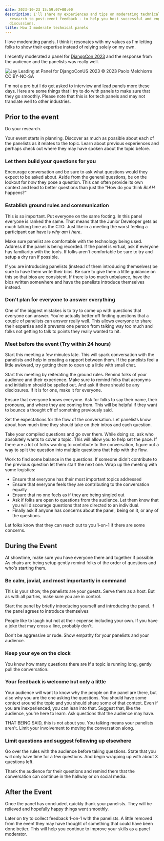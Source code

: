 ```yaml
---
date: 2023-10-23 15:59:07+00:00
description: I'll share my experiences and tips on moderating technical panels - from
  research to post-event feedback - to help you host successful and engaging tech
  discussions.
title: How I moderate technical panels
---
```


I love moderating panels. I think it resonates with my values as I'm letting folks to show their expertise instead of relying solely on my own.

I recently moderated a panel for [DjangoCon 2023](https://2023.djangocon.us/talks/panel-discussion-who-put-me-in-charge/) and the response from the audience and the panelists was really well.

![Jay Leading at Panel for DjangoConUS 2023](https://kjaymiller.azureedge.net/media/jay-leading-panel-DCSU.jpg)
© 2023 Paolo Melchiorre CC BY-NC-SA

I'm not a pro but I do get asked to interview and lead panels more these days. Here are some things that I try to do with panels to make sure that they go smoothly. Please note that this is for tech panels and may not translate well to other industries.

## Prior to the event

Do your research.

Your event starts in planning. Discover as much as possible about each of the panelists as it relates to the topic. Learn about previous experiences and perhaps check out where they may have spoken about the topic before.

### Let them build your questions for you

Encourage conversation and be sure to ask what questions would they expect to be asked about. Aside from the general questions, be on the lookout for _how_ they pose a question. This can often provide its own context and lead to better questions than just the "How do you think _BLAH_ happens?"

### Establish ground rules and communication

This is so important. Put everyone on the same footing. In this panel everyone is ranked the same. That means that the Junior Developer gets as much talking time as the CTO. Just like in a meeting the worst feeling a participant can have is _why am I here_.

Make sure panelist are comfortable with the technology being used. Address if the panel is being recorded. If the panel is virtual, ask if everyone has familiarity with the tools. If folks aren't comfortable be sure to try and setup a dry run if possible.

If you are introducing panelists (instead of them introducing themselves) be sure to have them write their bios. Be sure to give them a little guidance on this so that bios are consistent. If there is too much unbalance, have the bios written somewhere and have the panelists introduce themselves instead.

### Don't plan for everyone to answer everything

One of the biggest mistakes is to try to come up with questions that everyone can answer. You're actually better off finding questions that a couple of panelists can answer really well. This allows everyone to share their expertise and it prevents one person from talking way too much and folks not getting to talk to points they really wanted to hit.

### Meet before the event (Try within 24 hours)

Start this meeting a few minutes late. This will spark conversation with the panelists and help in creating a rapport between them. If the panelists feel a little awkward, try getting them to open up a little with small chat.

Start this meeting by reiterating the ground rules. Remind folks of your audience and their experience. Make sure to remind folks that acronyms and initialism should be spelled out. And ask if there should be any disclosures. If it is for one, make it for everyone.

Ensure that everyone knows everyone. Ask for folks to say their name, their pronouns, and where they are coming from. This will be helpful if they want to bounce a thought off of something previously said.

Set the expectations for the flow of the conversation. Let panelists know about how much time they should take on their intros and each question.

Take your compiled questions and go over them. While doing so, ask who absolutely wants to cover a topic. This will allow you to help set the pace. If there are a lot of folks wanting to contribute to the conversation, figure out a way to split the question into multiple questions that help with the flow.

Work to find some balance in the questions. If someone didn't contribute to the previous question let them start the next one.
Wrap up the meeting with some logistics:

- Ensure that everyone has their most important topics addressed
- Ensure that everyone feels they are contributing to the conversation equally
- Ensure that no one feels as if they are being singled out
- Ask if folks are open to questions from the audience. Let them know that you will discourage questions that are directed to an individual.
- Finally ask if anyone has concerns about the panel, being on it, or any of the questions.

Let folks know that they can reach out to you 1-on-1 if there are some concerns.

## During the Event

At showtime, make sure you have everyone there and together if possible. As chairs are being setup gently remind folks of the order of questions and who's starting them.

### Be calm, jovial, and most importantly in command

This is your show, the panelists are your guests. Serve them as a host. But as with all parties, make sure you are in control.

Start the panel by briefly introducing yourself and introducing the panel. If the panel agrees to introduce themselves

People like to laugh but not at their expense including your own. If you have a joke that may cross a line, probably don't.

Don't be aggressive or rude. Show empathy for your panelists and your audience.

### Keep your eye on the clock

You know how many questions there are
If a topic is running long, gently pull the conversation.

### Your feedback is welcome but only a little

Your audience will want to know why the people on the panel are there, but also why you are the one asking the questions. You should have some context around the topic and you should share some of that context. Even if you are inexperienced, you can lean into that. Suggest that, like the audience, you're here to learn. Ask questions that the audience may have.

THAT BEING SAID, this is not about you. You talking means your panelists aren't. Limit your involvement to moving the conversation along.

### Limit questions and suggest following up elsewhere

Go over the rules with the audience before taking questions. State that you will only have time for a few questions. And begin wrapping up with about 3 questions left.

Thank the audience for their questions and remind them that the conversation can continue in the hallway or on social media.

## After the Event

Once the panel has concluded, quickly thank your panelists. They will be relieved and hopefully happy things went smoothly.

Later on try to collect feedback 1-on-1 with the panelists. A little removed from the event they may have thought of something that could have been done better. This will help you continue to improve your skills as a panel moderator.
